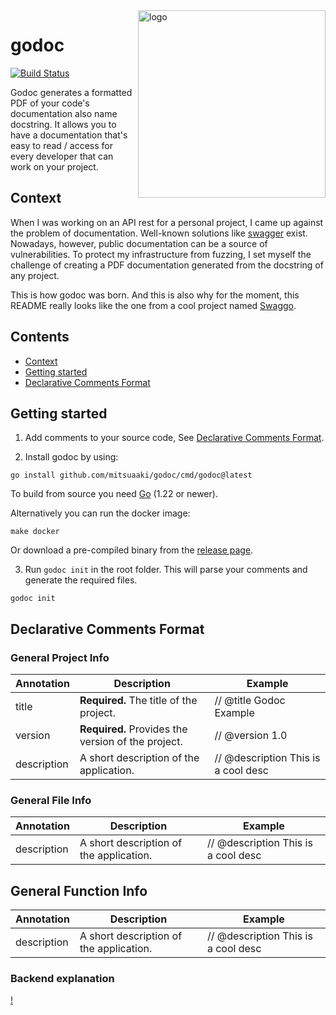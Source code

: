 <img align="right" width="300px" src="https://github.com/mitsuaaki/godoc/assets/69150061/25510cf3-17ca-44d2-93bb-81b698eb4504" alt="logo">

# godoc

[![Build Status]()]()

Godoc generates a formatted PDF of your code's documentation also name docstring.
It allows you to have a documentation that's easy to read / access for every developer that can work on your project.

## Context

When I was working on an API rest for a personal project, I came up against the problem of documentation. 
Well-known solutions like [swagger](https://swagger.io/) exist. 
Nowadays, however, public documentation can be a source of vulnerabilities. 
To protect my infrastructure from fuzzing, I set myself the challenge of creating a PDF documentation generated from the docstring of any project.

This is how godoc was born.
And this is also why for the moment, this README really looks like the one from a cool project named [Swaggo](https://github.com/swaggo).

## Contents
- [Context](#context)
- [Getting started](#getting-started)
- [Declarative Comments Format](#declarative-comments-format)

## Getting started

1. Add comments to your source code, See [Declarative Comments Format](#declarative-comments-format).

2. Install godoc by using:
```shell
go install github.com/mitsuaaki/godoc/cmd/godoc@latest 
```
To build from source you need [Go](https://golang.org/dl) (1.22 or newer).

Alternatively you can run the docker image:
```shell
make docker
```

Or download a pre-compiled binary from the [release page](https://github.com/mitsuaaki/godoc/releases).

3. Run `godoc init` in the root folder. This will parse your comments and generate the required files.
```shell
godoc init
```

## Declarative Comments Format

### General Project Info

| Annotation            | Description                                        | Example                             |
|-----------------------|----------------------------------------------------|-------------------------------------|
| title                 | **Required.** The title of the project.            | // @title Godoc Example             |
| version               | **Required.** Provides the version of the project. | // @version 1.0                     |
| description           | A short description of the application.            | // @description This is a cool desc |


### General File Info

| Annotation            | Description                                        | Example                             |
|-----------------------|----------------------------------------------------|-------------------------------------|
| description           | A short description of the application.            | // @description This is a cool desc |


## General Function Info

| Annotation  | Description                             | Example                             |
|-------------|-----------------------------------------|-------------------------------------|
| description | A short description of the application. | // @description This is a cool desc |


### Backend explanation

[!]()
